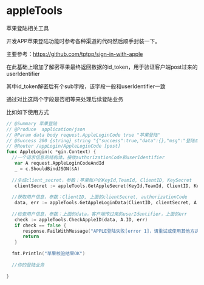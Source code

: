 # appleTools
苹果登陆相关工具

开发APP苹果登陆功能时参考各种渠道的代码然后顺手封装一下。

主要参考：https://github.com/tptpp/sign-in-with-apple

在此基础上增加了解密苹果最终返回数据的id_token，用于验证客户端post过来的userIdentifier

其中id_token解密后有个sub字段，该字段一般和userIdentifier一致

通过对比这两个字段是否相等来处理后续登陆业务

比如如下使用方式

```go
// @Summary 苹果登陆
// @Produce  application/json
// @Param data body request.AppleLoginCode true "苹果登陆"
// @Success 200 {string} string "{"success":true,"data":{},"msg":"登陆成功"}"
// @Router /appLogin/AppleLoginCode [post]
func AppleLogin(c *gin.Context) {
  //一个请求信息的结构体，接收authorizationCode和userIdentifier
   var A request.AppleLoginCodeAndId
   _ = c.ShouldBindJSON(&A)
  
  //生成client_secret，参数：苹果账户的KeyId,TeamId, ClientID, KeySecret
   clientSecret := appleTools.GetAppleSecret(KeyId,TeamId, ClientID, KeySecret)
  
  //获取用户信息，参数：ClientID, 上面的clientSecret, authorizationCode
   data, err := appleTools.GetAppleLoginData(ClientID, clientSecret, A.Code)
  
  //检查用户信息，参数：上面的data，客户端传过来的userIdentifier，上面的err
   check := appleTools.CheckAppleID(data, A.ID, err)
   if check == false {
      response.FailWithMessage("APPLE登陆失败[error 1]，请重试或使用其他方式登陆", c)
      return
   }
  
  fmt.Println("苹果校验结果OK")
  
  //你的登陆业务
  
}
```